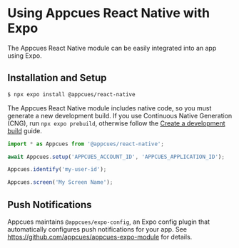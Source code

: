 # Using Appcues React Native with Expo

The Appcues React Native module can be easily integrated into an app using Expo.

## Installation and Setup

```sh
$ npx expo install @appcues/react-native
```

The Appcues React Native module includes native code, so you must generate a new development build. If you use Continuous Native Generation (CNG), run `npx expo prebuild`, otherwise follow the [Create a development build](https://docs.expo.dev/develop/development-builds/create-a-build/) guide.

```js
import * as Appcues from '@appcues/react-native';

await Appcues.setup('APPCUES_ACCOUNT_ID', 'APPCUES_APPLICATION_ID');

Appcues.identify('my-user-id');

Appcues.screen('My Screen Name');
```

## Push Notifications

Appcues maintains `@appcues/expo-config`, an Expo config plugin that automatically configures push notifications for your app. See https://github.com/appcues/appcues-expo-module for details.
